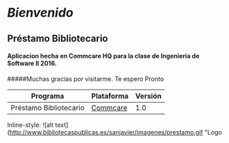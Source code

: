 # *Bienvenido*
## Préstamo Bibliotecario
#### Aplicacion hecha en Commcare HQ para la clase de Ingenieria de Software II 2016.
#####Muchas gracias por visitarme. Te espero Pronto

Programa | Plataforma           | Versión
------------ | ------------- |-------------
Préstamo Bibliotecario   | [Commcare](https://www.commcarehq.org)        | 1.0

Inline-style: 
![alt text](http://www.bibliotecaspublicas.es/sanjavier/imagenes/prestamo.gif "Logo 
